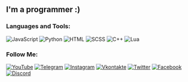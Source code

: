 ## I'm a programmer :)

### Languages and Tools:
![JavaScript](https://img.shields.io/badge/-JavaScript-090909?style=for-the-badge&logo=JavaScript&logoColor=E9D54D)
![Python](https://img.shields.io/badge/-Python-090909?style=for-the-badge&logo=Python&logoColor=E9D54D)
![HTML](https://img.shields.io/badge/-HTML-090909?style=for-the-badge&logo=html&logoColor=ff0000)
![SCSS](https://img.shields.io/badge/-SCSS-090909?style=for-the-badge&logo=sass&logoColor=ff0000)
![C++](https://img.shields.io/badge/-C++-090909?style=for-the-badge&logo=C%2b%2b&logoColor=6296CC)
![Lua](https://img.shields.io/badge/-LUA-090909?style=for-the-badge&logo=LUA&logoColor=000081)

### Follow Me:
[![YouTube](https://img.shields.io/badge/-YouTube-090909?style=for-the-badge&logo=YouTube&logoColor=FF0000)](https://www.youtube.com/channel/UCkr6i6Gnv5ESl8532iLLwDw)
[![Telegram](https://img.shields.io/badge/-Telegram-090909?style=for-the-badge&logo=telegram&logoColor=27A0D9)](https://t.me/AlexR650)
[![Instagram](https://img.shields.io/badge/-Instagram-090909?style=for-the-badge&logo=instagram&logoColor=B4068E)](https://www.instagram.com/zamur_mur)
[![Vkontakte](https://img.shields.io/badge/-Vkontakte-090909?style=for-the-badge&logo=Vk&logoColor=4F7DB3)](https://vk.com/rubin_alexey)
[![Twitter](https://img.shields.io/badge/-Twitter-090909?style=for-the-badge&logo=Twitter&logoColor=1C9DEB)](https://twitter.com/zamur650)
[![Facebook](https://img.shields.io/badge/-Facebook-090909?style=for-the-badge&logo=Facebook&logoColor=1195F5)](https://www.facebook.com/Zamur650)
[![Discord](https://img.shields.io/badge/-Discord-090909?style=for-the-badge&logo=Discord&logoColor=1195F5)](https://discord.gg/YnzhpvFDm9)
